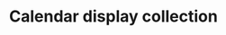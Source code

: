 ---
layout: pattern
categories: [patterns, collection]
title: Calendar display collection
type: [detail-page]
permalink: /patterns/collection/collection-calendar-display/
variations: true
overview: Lorem ipsum dolor sit amet, consectetur adipiscing elit, sed do eiusmod tempor incididunt ut labore et dolore magna aliqua. Interdum velit euismod in pellentesque. 
description: |
usa-link: "https://designsystem.digital.gov/components/collection/"
specification: 
spec:
heading: Calendar display collection
collection:
  - title: Event 1
    description: Lorem ipsum dolor sit amet, consectetur adipiscing elit, sed do eiusmod tempor incididunt ut labore et dolore magna aliqua. Interdum velit euismod in pellentesque.
    month: Oct
    ### abbreviated month: jan, feb, mar, apr, jun, jul, aug, sept, oct, nov, dec
    day: 20
    year: 2022
    # time: 
    link: /
  - title: Event 2
    description: Lorem ipsum dolor sit amet, consectetur adipiscing elit, sed do eiusmod tempor incididunt ut labore et dolore magna aliqua. Interdum velit euismod in pellentesque.
    month: Aug
    day: 30
    year: 2022
    # time: 12:00:00+01:00
    link: /
    # date: 10/30/2022
    ### date format: MM/DD/YYYY

### Paths to view design and code... 
## designimg: can be used to show an image of the design until a coded version can be created. The htmlpath & csspath should be located in the pattens folder. Read more about creating coded components in /docs/creating-patterns 
# designimg: 
htmlpath: patterns/collection/collection-calendar-display.md
csspath: patterns/collection/index.scss
---